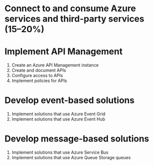 # Connect to and consume Azure services and third-party services (15–20%)

# Implement API Management
1. Create an Azure API Management instance
2. Create and document APIs
3. Configure access to APIs
4. Implement policies for APIs

# Develop event-based solutions
1. Implement solutions that use Azure Event Grid
2. Implement solutions that use Azure Event Hub

# Develop message-based solutions
1. Implement solutions that use Azure Service Bus
2. Implement solutions that use Azure Queue Storage queues
